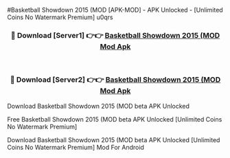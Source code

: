 #Basketball Showdown 2015 (MOD [APK-MOD] - APK Unlocked - [Unlimited Coins No Watermark Premium] u0qrs



<div align="center">

<h3>🔴 Download [Server1] 👉👉 <a href="https://momento.my/?title=Basketball_Showdown_2015_(MOD">Basketball Showdown 2015 (MOD Mod Apk</a></h3><br>

<h3>🔴 Download [Server2] 👉👉 <a href="https://momento.my/?title=Basketball_Showdown_2015_(MOD">Basketball Showdown 2015 (MOD Mod Apk</a></h3>
</div>



Download Basketball Showdown 2015 (MOD beta APK Unlocked

Free Basketball Showdown 2015 (MOD beta APK Unlocked [Unlimited Coins No Watermark Premium]

Download Basketball Showdown 2015 (MOD beta APK Unlocked [Unlimited Coins No Watermark Premium] Mod For Android
